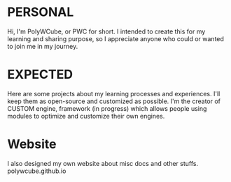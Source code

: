 # PERSONAL
Hi, I'm PolyWCube, or PWC for short.
I intended to create this for my learning and sharing purpose, so I appreciate anyone who could or wanted to join me in my journey.

# EXPECTED
Here are some projects about my learning processes and experiences. I'll keep them as open-source and customized as possible.
I'm the creator of CUSTOM engine, framework (in progress) which allows people using modules to optimize and customize their own engines.

# Website
I also designed my own website about misc docs and other stuffs. 
polywcube.github.io
